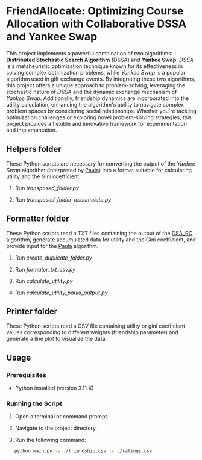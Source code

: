 # FriendAllocate: Optimizing Course Allocation with Collaborative DSSA and Yankee Swap

This project implements a powerful combination of two algorithms: **Distributed Stochastic Search Algorithm** (DSSA) and **Yankee Swap**. _DSSA_ is a metaheuristic optimization technique known for its effectiveness in solving complex optimization problems, while _Yankee Swap_ is a popular algorithm used in gift exchange events. By integrating these two algorithms, this project offers a unique approach to problem-solving, leveraging the stochastic nature of _DSSA_ and the dynamic exchange mechanism of _Yankee Swap_. Additionally, friendship dynamics are incorporated into the utility calculation, enhancing the algorithm's ability to navigate complex problem spaces by considering social relationships. Whether you're tackling optimization challenges or exploring novel problem-solving strategies, this project provides a flexible and innovative framework for experimentation and implementation.

## Helpers folder

These Python scripts are necessary for converting the output of the _Yankee Swap_ algorithm (interpreted by [Paula](https://github.com/cheerstopaula/Allocation/tree/main)) into a format suitable for calculating utility and the Gini coefficient

1. Run _transposed_folder.py_

2. Run _transposed_folder_accumulate.py_


## Formatter folder

These Python scripts read a TXT files containing the output of the [DSA_RC](https://github.com/Justrygh/Course-allocation-with-friends/tree/main) algorithm, generate accumulated data for utility and the Gini coefficient, and provide input for the [Paula](https://github.com/cheerstopaula/Allocation/tree/main) algorithm.

1. Run _create_duplicate_folder.py_

2. Run _formater_txt_csv.py_

3. Run _calculate_utility.py_

4. Run _calculate_utility_paula_output.py_

## Printer folder

These Python scripts read a CSV file containing utility or gini coefficient values corresponding to different weights (friendship parameter) and generate a line plot to visualize the data.

## Usage

### Prerequisites

- Python installed (version 3.11.X)

### Running the Script

1. Open a terminal or command prompt.

2. Navigate to the project directory.

3. Run the following command:

```bash
   python main.py -s ./friendship.csv -c ./ratings.csv
```
